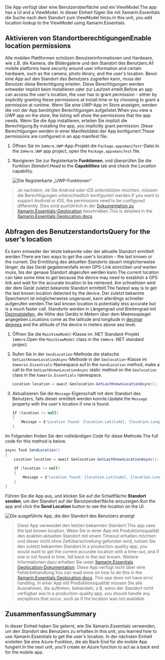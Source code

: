 <span data-ttu-id="d5f27-101">Die App verfügt über eine Benutzeroberfläche und ein ViewModel.</span><span class="sxs-lookup"><span data-stu-id="d5f27-101">The app has a UI and a ViewModel.</span></span> <span data-ttu-id="d5f27-102">In dieser Einheit fügen Sie mit Xamarin.Essentials die Suche nach dem Standort zum ViewModel hinzu.</span><span class="sxs-lookup"><span data-stu-id="d5f27-102">In this unit, you add location lookup to the ViewModel using Xamarin.Essentials.</span></span>

## <a name="enable-location-permissions"></a><span data-ttu-id="d5f27-103">Aktivieren von Standortberechtigungen</span><span class="sxs-lookup"><span data-stu-id="d5f27-103">Enable location permissions</span></span>

<span data-ttu-id="d5f27-104">Alle mobilen Plattformen schützen Benutzerinformationen und Hardware, wie z.B. die Kamera, die Bildergalerie und den Standort des Benutzers.</span><span class="sxs-lookup"><span data-stu-id="d5f27-104">All mobile platforms have security around user information and certain hardware, such as the camera, photo library, and the user's location.</span></span> <span data-ttu-id="d5f27-105">Bevor eine App auf den Standort des Benutzers zugreifen kann, muss der Benutzer diese Berechtigung erteilen. Diese Berechtigungen werden entweder implizit beim Installieren oder zur Laufzeit erteilt.</span><span class="sxs-lookup"><span data-stu-id="d5f27-105">Before an app can access the user's location, the user has to grant permission - either by implicitly granting these permissions at install time or by choosing to grant a permission at runtime.</span></span> <span data-ttu-id="d5f27-106">Wenn Sie eine UWP-App im Store anzeigen, werden die von der App benötigten Berechtigungen aufgelistet.</span><span class="sxs-lookup"><span data-stu-id="d5f27-106">When you view a UWP app on the store, the listing will show the permissions that the app needs.</span></span> <span data-ttu-id="d5f27-107">Wenn Sie die App installieren, erteilen Sie implizit die Berechtigung.</span><span class="sxs-lookup"><span data-stu-id="d5f27-107">By installing the app, you implicitly grant permission.</span></span> <span data-ttu-id="d5f27-108">Diese Berechtigungen werden in einer Manifestdatei der App konfiguriert.</span><span class="sxs-lookup"><span data-stu-id="d5f27-108">These permissions are configured in an app manifest file.</span></span>

1. <span data-ttu-id="d5f27-109">Öffnen Sie im `ImHere.UWP`-App-Projekt die `Package.appxmanifest`-Datei.</span><span class="sxs-lookup"><span data-stu-id="d5f27-109">In the `ImHere.UWP` app project, open the `Package.appxmanifest` file.</span></span>

1. <span data-ttu-id="d5f27-110">Navigieren Sie zur Registerkarte **Funktionen**, und überprüfen Sie die Funktion *Standort*.</span><span class="sxs-lookup"><span data-stu-id="d5f27-110">Head to the **Capabilities** tab and check the *Location* capability.</span></span>

    ![Die Registerkarte „UWP-Funktionen“](../media-drafts/4-uwp-location-capability.png)

> <span data-ttu-id="d5f27-112">Je nachdem, ob Sie Android oder iOS unterstützen möchten, müssen die Berechtigungen unterschiedlich konfiguriert werden.</span><span class="sxs-lookup"><span data-stu-id="d5f27-112">If you want to support Android or iOS, the permissions need to be configured differently.</span></span> <span data-ttu-id="d5f27-113">Dies wird ausführlich in der [Dokumentation zu Xamarin.Essentials-Geolocation](https://docs.microsoft.com/xamarin/essentials/geolocation?tabs=android#getting-started) beschrieben.</span><span class="sxs-lookup"><span data-stu-id="d5f27-113">This is detailed in the [Xamarin.Essentials Geolocation docs](https://docs.microsoft.com/xamarin/essentials/geolocation?tabs=android#getting-started).</span></span>

## <a name="query-for-the-users-location"></a><span data-ttu-id="d5f27-114">Abfragen des Benutzerstandorts</span><span class="sxs-lookup"><span data-stu-id="d5f27-114">Query for the user's location</span></span>

<span data-ttu-id="d5f27-115">Es kann entweder der letzte bekannte oder der aktuelle Standort ermittelt werden.</span><span class="sxs-lookup"><span data-stu-id="d5f27-115">There are two ways to get the user's location - the last known or the current.</span></span> <span data-ttu-id="d5f27-116">Die Ermittlung des aktuellen Standorts dauert möglicherweise länger, da das Gerät gegebenenfalls einen GPS-Link einrichten und warten muss, bis der genaue Standort abgerufen werden kann.</span><span class="sxs-lookup"><span data-stu-id="d5f27-116">The current location can take some time to get because the device may need to establish a GPS link and wait for the accurate location to be retrieved.</span></span> <span data-ttu-id="d5f27-117">Am schnellsten wird der dem Gerät zuletzt bekannte Standort ermittelt.</span><span class="sxs-lookup"><span data-stu-id="d5f27-117">The fastest way is to get the last known location detected by the device.</span></span> <span data-ttu-id="d5f27-118">Der zuletzt bekannte Speicherort ist möglicherweise ungenauer, kann allerdings schneller aufgerufen werden.</span><span class="sxs-lookup"><span data-stu-id="d5f27-118">The last known location is potentially less accurate but is a much faster call.</span></span> <span data-ttu-id="d5f27-119">Standorte werden in Längengrad und Breitengrad mit [Dezimalstellen](https://en.wikipedia.org/wiki/Decimal_degrees), die Höhe des Geräts in Metern über dem Meeresspiegel angegeben.</span><span class="sxs-lookup"><span data-stu-id="d5f27-119">Locations come as the latitude and longitude in [decimal degrees](https://en.wikipedia.org/wiki/Decimal_degrees) and the altitude of the device in meters above sea level.</span></span>

1. <span data-ttu-id="d5f27-120">Öffnen Sie die `MainViewModel`-Klasse im .NET Standard-Projekt `ImHere`.</span><span class="sxs-lookup"><span data-stu-id="d5f27-120">Open the `MainViewModel` class in the `ImHere` .NET standard project.</span></span>

1. <span data-ttu-id="d5f27-121">Rufen Sie in der `SendLocation`-Methode die statische `GetLastKnownLocationAsync`-Methode in der `Geolocation`-Klasse im `Xamarin.Essentials`-Namespace auf.</span><span class="sxs-lookup"><span data-stu-id="d5f27-121">In the `SendLocation` method, make a call to the `GetLastKnownLocationAsync` static method on the `Geolocation` class in the `Xamarin.Essentials` namespace.</span></span>

    ```cs
    Location location = await Geolocation.GetLastKnownLocationAsync();
    ```

1. <span data-ttu-id="d5f27-122">Aktualisieren Sie die `Message`-Eigenschaft mit dem Standort des Benutzers, falls dieser ermittelt werden konnte.</span><span class="sxs-lookup"><span data-stu-id="d5f27-122">Update the `Message` property with the user's location if one is found.</span></span>

    ```cs
    if (location != null)
    {
        Message = $"Location found: {location.Latitude}, {location.Longitude}.";
    }
    ```

<span data-ttu-id="d5f27-123">Im Folgenden finden Sie den vollständigen Code für diese Methode.</span><span class="sxs-lookup"><span data-stu-id="d5f27-123">The full code for this method is below.</span></span>

```cs
async Task SendLocation()
{
    Location location = await Geolocation.GetLastKnownLocationAsync();

    if (location != null)
    {
        Message = $"Location found: {location.Latitude}, {location.Longitude}.";
    }
}
```

<span data-ttu-id="d5f27-124">Führen Sie die App aus, und klicken Sie auf die Schaltfläche **Standort senden**, um den Standort auf der Benutzeroberfläche anzuzeigen.</span><span class="sxs-lookup"><span data-stu-id="d5f27-124">Run the app and click the **Send Location** button to see the location on the UI.</span></span>

![Die ausgeführte App, die den Standort des Benutzers anzeigt](../media-drafts/4-running-app-showing-location.png)

> <span data-ttu-id="d5f27-126">Diese App verwendet den letzten bekannten Standort.</span><span class="sxs-lookup"><span data-stu-id="d5f27-126">This app uses the last known location.</span></span> <span data-ttu-id="d5f27-127">Wenn Sie in einer App mit Produktionsqualität den exakten aktuellen Standort mit einem Timeout erhalten möchten und dieser nicht ohne Zeitüberschreitung gefunden wird, nutzen Sie den zuletzt bekannten Standort.</span><span class="sxs-lookup"><span data-stu-id="d5f27-127">In a production-quality app, you would want to get the current accurate location with a time-out, and if one is not found in time, fall back to the last known.</span></span> <span data-ttu-id="d5f27-128">Weitere Informationen dazu erhalten Sie unter [Xamarin.Essentials Geolocation-Dokumentation](https://docs.microsoft.com/xamarin/essentials/geolocation?tabs=uwp#using-geolocation). Diese App verfügt nicht über eine Fehlerbehandlung.</span><span class="sxs-lookup"><span data-stu-id="d5f27-128">You can read more on how to do this in the [Xamarin.Essentials Geolocation docs](https://docs.microsoft.com/xamarin/essentials/geolocation?tabs=uwp#using-geolocation). This app does not have error handling.</span></span> <span data-ttu-id="d5f27-129">In einer App mit Produktionsqualität müssen Sie alle Ausnahmen, die auftreten, behandeln, z.B. wenn der Standort nicht verfügbar war.</span><span class="sxs-lookup"><span data-stu-id="d5f27-129">In a production-quality app, you should handle any exceptions that occur, such as if the location was not available.</span></span>

## <a name="summary"></a><span data-ttu-id="d5f27-130">Zusammenfassung</span><span class="sxs-lookup"><span data-stu-id="d5f27-130">Summary</span></span>

<span data-ttu-id="d5f27-131">In dieser Einheit haben Sie gelernt, wie Sie Xamarin.Essentials verwenden, um den Standort des Benutzers zu erhalten.</span><span class="sxs-lookup"><span data-stu-id="d5f27-131">In this unit, you learned how to use Xamarin.Essentials to get the user's location.</span></span> <span data-ttu-id="d5f27-132">In der nächsten Einheit erstellen Sie eine Azure-Funktion, die als Back-End für die mobile App fungiert.</span><span class="sxs-lookup"><span data-stu-id="d5f27-132">In the next unit, you'll create an Azure function to act as a back end for the mobile app.</span></span>